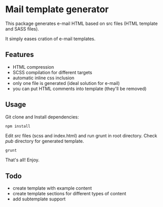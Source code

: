 # Mail template generator
This package generates e-mail HTML based on src files (HTML template and SASS files).

It simply eases cration of e-mail templates.

## Features
- HTML compression
- SCSS compilation for different targets
- automatic inline css inclusion
- only one file is generated (ideal solution for e-mail)
- you can put HTML comments into template (they'll be removed)

## Usage
Git clone and Install dependencies:

```js
npm install
```
Edit *src* files (scss and index.html) and run grunt in root directory. Check *pub* directory for generated template.

```
grunt
```

That's all! Enjoy.

## Todo
- create template with example content
- create template sections for different types of content
- add subtemplate support